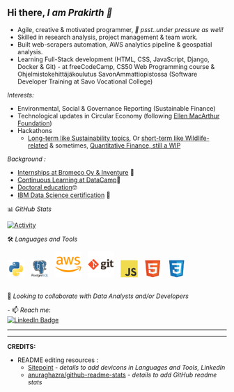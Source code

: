 ## Hi there, *I am Prakirth 👋*

- Agile, creative & motivated programmer, *👥 psst..under pressure as well!*
- Skilled in research analysis, project management & team work. 
- Built web-scrapers automation, AWS analytics pipeline & geospatial analysis. 
- Learning Full-Stack development (HTML, CSS, JavaScript, Django, Docker & Git) - at freeCodeCamp, CS50 Web Programming course & Ohjelmistokehittäjäkoulutus SavonAmmattiopistossa (Software Developer Training at Savo Vocational College)

*Interests:*
  - Environmental, Social & Governance Reporting (Sustainable Finance)
  - Technological updates in Circular Economy (following [Ellen MacArthur Foundation](https://ellenmacarthurfoundation.org/topics/circular-economy-introduction/learning-pathways))
  - Hackathons 
    - [Long-term like Sustainability topics](https://ekipade310.sharepoint.com/sites/3TeamProjekte/Freigegebene%20Dokumente/Forms/AllItems.aspx?id=%2Fsites%2F3TeamProjekte%2FFreigegebene%20Dokumente%2F1%20Archiv%2F2021%2F30008%20%2D%20Innovate2030%20%2D%20SDG12%2FTeilnehmende%2FZertifikate%2FGeneral%2FSingle%20PDF%20General%20Certificates%2Fekipa%20Certificate%20Innovate2030%20SDG12%20Prakirth%20Govardhanam%2Epdf&parent=%2Fsites%2F3TeamProjekte%2FFreigegebene%20Dokumente%2F1%20Archiv%2F2021%2F30008%20%2D%20Innovate2030%20%2D%20SDG12%2FTeilnehmende%2FZertifikate%2FGeneral%2FSingle%20PDF%20General%20Certificates&p=true&ga=1), Or [short-term like Wildlife-related](https://github.com/prak112/data4wildlife.git) & sometimes, [Quantitative Finance, still a WIP](https://github.com/prak112/crunchdao.git)

*Background :*
  - [Internships at Bromeco Oy & Inventure](https://www.linkedin.com/in/prakirth-govardhanam-3a185156/) 🧑‍
  - [Continuous Learning at DataCamp](https://www.datacamp.com/profile/prakirthgovardhanam)💼
  - [Doctoral education](https://www.researchgate.net/profile/Prakirth-Govardhanam)🤓 
  - [IBM Data Science certification](https://www.credly.com/users/narayana-prakirth-govardhanam) 🥇


📊 *GitHub Stats*

[![Activity](https://github-readme-stats.vercel.app/api?username=prak112&count_private=true&show_icons=true&theme=dark&hide=contribs)](https://github.com/prak112/github-readme-stats)

🛠️ <i>Languages and Tools</i>
<div>
<img src="https://github.com/devicons/devicon/blob/master/icons/python/python-original.svg" title="Python" alt="python" width="40" height="40"/> &ensp;
  <img src="https://github.com/devicons/devicon/blob/master/icons/postgresql/postgresql-original-wordmark.svg" title="PostgreSQL"  alt="PostgreSQL" width="40" height="40"/> &ensp;
  <img src="https://github.com/devicons/devicon/blob/master/icons/amazonwebservices/amazonwebservices-plain-wordmark.svg" title="AWS" alt="AWS" width="60" height="60"/> &ensp;  
  <img src="https://github.com/devicons/devicon/blob/master/icons/git/git-original-wordmark.svg" title="Git" **alt="Git" width="60" height="60"/> &ensp;
  <img src="https://github.com/devicons/devicon/blob/master/icons/javascript/javascript-original.svg" title="JavaScript" alt="javascript" width="40" height="40"/> &ensp;
  <img src="https://github.com/devicons/devicon/blob/master/icons/html5/html5-original.svg" title="HTML5" alt="html5" width="40" height="40"/> &ensp;
  <img src="https://github.com/devicons/devicon/blob/master/icons/css3/css3-original.svg" title="CSS3" alt="css3" width="40" height="40"/> &ensp;

</div>

</br>

  👯 <i>Looking to collaborate with Data Analysts and/or Developers</i>
<div>
  - 📫 <i>Reach me</i>: <div id="badges">
      <a href="https://www.linkedin.com/in/prakirth-govardhanam-3a185156/">
      <img src="https://img.shields.io/badge/LinkedIn-blue?style=for-the-badge&logo=linkedin&logoColor=white" alt="LinkedIn Badge"/>
  </a>
</div>

------
------

**CREDITS:**
- README editing resources :
  - [Sitepoint](https://www.sitepoint.com/github-profile-readme/) - _details to add devicons in Languages and Tools, LinkedIn_
  - [anuraghazra/github-readme-stats](https://github.com/anuraghazra/github-readme-stats) - _details to add GitHub readme stats_
